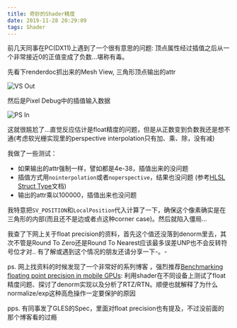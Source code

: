 ```yaml
---
title: 奇妙的Shader精度
date: 2019-11-28 20:29:09
tags: Shader
---
```


前几天同事在PC(DX11)上遇到了一个很有意思的问题: 顶点属性经过插值之后从一个非常接近0的正值变成了负数...堪称有毒。

<!--more-->

先看下renderdoc抓出来的Mesh View, 三角形顶点输出的attr

![VS Out](/images/shader_precision1.jpg)

然后是Pixel Debug中的插值输入数据

![PS In](/images/shader_precision2.jpg)

这就很尴尬了...直觉反应估计是float精度的问题，但是从正数变到负数我还是想不通(考虑软光栅实现里的perspective interpolation只有加、乘、除，没有减)

我做了一些测试：

- 如果输出的attr强制一样，譬如都是4e-38，插值出来的没问题
- 插值方式用`nointerpolation`或者`noperspective`，结果也没问题 (参考[HLSL Struct Type](https://docs.microsoft.com/en-us/windows/win32/direct3dhlsl/dx-graphics-hlsl-struct)文档)
- 输出的attr乘以100000，插值出来也没问题

我特意把`SV_POSITION`和`LocalPosition`代入计算了一下，确保这个像素确实是在三角形的内部(而且还不是边或者点这种corner case)。然后就陷入僵局...


我查了下网上关于float precision的资料，首先这个值还没落到denorm里去，其次不管是Round To Zero还是Round To Nearest应该最多误差UNP也不会反转符号位才对.. 有了解或遇到这个情况的朋友还请分享一下-。-

ps. 网上找资料的时候发现了一个非常好的系列博客 ，强烈推荐[Benchmarking floating point precision in mobile GPUs](https://community.arm.com/developer/tools-software/graphics/b/blog/posts/benchmarking-floating-point-precision-in-mobile-gpus---part-iii): 利用shader在不同设备上测试了float精度问题、探讨了denorm实现以及分析了RTZ/RTN。顺便也就解释了为什么normalize/exp这种高危操作一定要保护的原因

pps. 有同事发了GLES的Spec，里面对float precision也有提及，不过没前面的那个博客看的过瘾